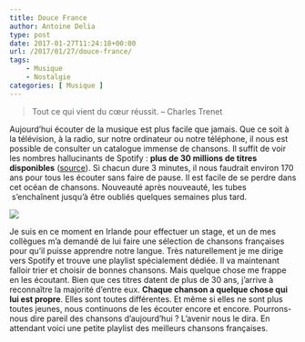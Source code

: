 ```yaml
---
title: Douce France
author: Antoine Delia
type: post
date: 2017-01-27T11:24:18+00:00
url: /2017/01/27/douce-france/
tags:
    - Musique
    - Nostalgie
categories: [ Musique ]
---
```

> Tout ce qui vient du cœur réussit. &#8211; Charles Trenet

Aujourd&#8217;hui écouter de la musique est plus facile que jamais. Que ce soit à la télévision, à la radio, sur notre ordinateur ou notre téléphone, il nous est possible de consulter un catalogue immense de chansons. Il suffit de voir les nombres hallucinants de Spotify : **plus de 30 millions de titres disponibles** ([source][1]). Si chacun dure 3 minutes, il nous faudrait environ 170 ans pour tous les écouter sans faire de pause. Il est facile de se perdre dans cet océan de chansons. Nouveauté après nouveauté, les tubes  s&#8217;enchaînent jusqu&#8217;à être oubliés quelques semaines plus tard.

<img class="aligncenter" src="https://i0.wp.com/www.extremetech.com/wp-content/uploads/2015/05/Spotify-640x353.jpg?resize=640%2C353&#038;ssl=1" data-recalc-dims="1" /> 

Je suis en ce moment en Irlande pour effectuer un stage, et un de mes collègues m&#8217;a demandé de lui faire une sélection de chansons françaises pour qu&#8217;il puisse apprendre notre langue. Très naturellement je me dirige vers Spotify et trouve une playlist spécialement dédiée. Il va maintenant falloir trier et choisir de bonnes chansons. Mais quelque chose me frappe en les écoutant. Bien que ces titres datent de plus de 30 ans, j&#8217;arrive à reconnaître la majorité d&#8217;entre eux. **Chaque chanson a quelque chose qui lui est propre**. Elles sont toutes différentes. Et même si elles ne sont plus toutes jeunes, nous continuons de les écouter encore et encore. Pourrons-nous dire pareil des chansons d&#8217;aujourd&#8217;hui ? L&#8217;avenir nous le dira. En attendant voici une petite playlist des meilleurs chansons françaises.

<span class="embed-youtube" style="text-align:center; display: block;"></span>

 [1]: https://fr.wikipedia.org/wiki/Spotify#Fonctionnalit.C3.A9s